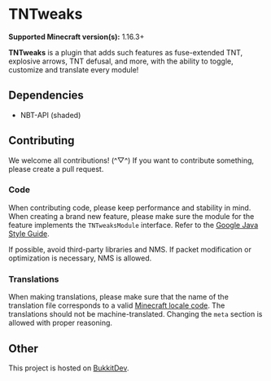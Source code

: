 # TNTweaks
**Supported Minecraft version(s):** 1.16.3+

**TNTweaks** is a plugin that adds such features as fuse-extended TNT, explosive arrows, TNT defusal, and more, with the ability to toggle, customize and translate every module!
## Dependencies
 - NBT-API (shaded)
## Contributing
We welcome all contributions! (\^▽^) If you want to contribute something, please create a pull request.
### Code
When contributing code, please keep performance and stability in mind. When creating a brand new feature, please make sure the module for the feature implements the `TNTweaksModule` interface. Refer to the [Google Java Style Guide](https://google.github.io/styleguide/javaguide.html).

If possible, avoid third-party libraries and NMS. If packet modification or optimization is necessary, NMS is allowed.
### Translations
When making translations, please make sure that the name of the translation file corresponds to a valid [Minecraft locale code](https://minecraft.fandom.com/wiki/Language#Available_languages). The translations should not be machine-translated. Changing the `meta` section is allowed with proper reasoning.
## Other
This project is hosted on [BukkitDev](https://dev.bukkit.org/projects/tntweaks).
